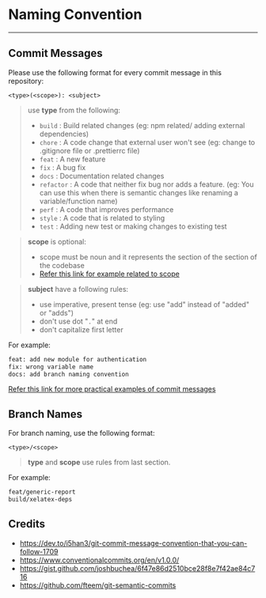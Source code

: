 # Naming Convention

---

## Commit Messages

Please use the following format for every commit message in this repository:

`<type>(<scope>): <subject>`

> use **type** from the following:
> * `build` : Build related changes (eg: npm related/ adding external dependencies)
> * `chore` : A code change that external user won't see (eg: change to .gitignore file or .prettierrc file)
> * `feat` : A new feature
> * `fix` : A bug fix
> * `docs` : Documentation related changes
> * `refactor` : A code that neither fix bug nor adds a feature. (eg: You can use this when there is semantic changes like renaming a variable/function name)
> * `perf` : A code that improves performance
> * `style` : A code that is related to styling
> * `test` : Adding new test or making changes to existing test

> **scope** is optional:
> * scope must be noun and it represents the section of the section of the codebase
> * [Refer this link for example related to scope](http://karma-runner.github.io/1.0/dev/git-commit-msg.html)

> **subject** have a following rules:
> * use imperative, present tense (eg: use "add" instead of "added" or "adds")
> * don't use dot "`.`" at end
> * don't capitalize first letter

For example:
```zsh
feat: add new module for authentication
fix: wrong variable name
docs: add branch naming convention
```

[Refer this link for more practical examples of commit messages](https://github.com/eslint/eslint/commits/master)

## Branch Names

For branch naming, use the following format:

`<type>/<scope>`

> **type** and **scope** use rules from last section.

For example:
```zsh
feat/generic-report
build/xelatex-deps
```

## Credits 

* https://dev.to/i5han3/git-commit-message-convention-that-you-can-follow-1709
* https://www.conventionalcommits.org/en/v1.0.0/
* https://gist.github.com/joshbuchea/6f47e86d2510bce28f8e7f42ae84c716
* https://github.com/fteem/git-semantic-commits